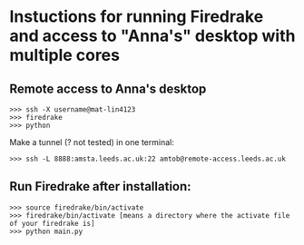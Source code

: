 



# Instuctions for running Firedrake and access to "Anna's" desktop with multiple cores

## Remote access to Anna's desktop
```
>>> ssh -X username@mat-lin4123
>>> firedrake
>>> python
```

Make a tunnel (? not tested) in one terminal:
```
>>> ssh -L 8888:amsta.leeds.ac.uk:22 amtob@remote-access.leeds.ac.uk
```


## Run Firedrake after installation:

```
>>> source firedrake/bin/activate
>>> firedrake/bin/activate [means a directory where the activate file of your firedrake is] 
>>> python main.py 
```




